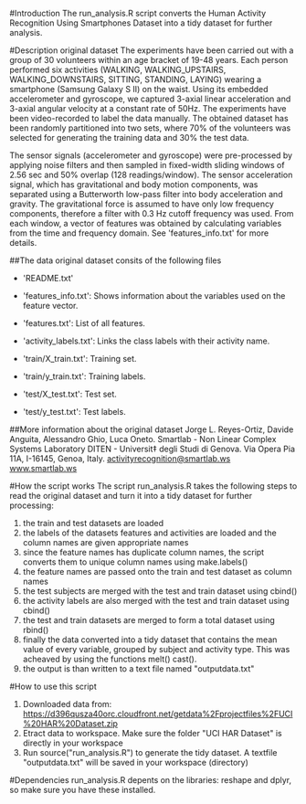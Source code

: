 #Introduction
The run_analysis.R script converts the Human Activity Recognition Using Smartphones Dataset into a tidy dataset for further analysis.


#Description original dataset
The experiments have been carried out with a group of 30 volunteers within an age bracket of 19-48 years. Each person performed six activities (WALKING, WALKING_UPSTAIRS, WALKING_DOWNSTAIRS, SITTING, STANDING, LAYING) wearing a smartphone (Samsung Galaxy S II) on the waist. Using its embedded accelerometer and gyroscope, we captured 3-axial linear acceleration and 3-axial angular velocity at a constant rate of 50Hz. The experiments have been video-recorded to label the data manually. The obtained dataset has been randomly partitioned into two sets, where 70% of the volunteers was selected for generating the training data and 30% the test data. 

The sensor signals (accelerometer and gyroscope) were pre-processed by applying noise filters and then sampled in fixed-width sliding windows of 2.56 sec and 50% overlap (128 readings/window). The sensor acceleration signal, which has gravitational and body motion components, was separated using a Butterworth low-pass filter into body acceleration and gravity. The gravitational force is assumed to have only low frequency components, therefore a filter with 0.3 Hz cutoff frequency was used. From each window, a vector of features was obtained by calculating variables from the time and frequency domain. See 'features_info.txt' for more details. 

##The data original dataset consits of the following files
- 'README.txt'

- 'features_info.txt': Shows information about the variables used on the feature vector.

- 'features.txt': List of all features.

- 'activity_labels.txt': Links the class labels with their activity name.

- 'train/X_train.txt': Training set.

- 'train/y_train.txt': Training labels.

- 'test/X_test.txt': Test set.

- 'test/y_test.txt': Test labels.

##More information about the original dataset
Jorge L. Reyes-Ortiz, Davide Anguita, Alessandro Ghio, Luca Oneto.
Smartlab - Non Linear Complex Systems Laboratory
DITEN - Universit‡ degli Studi di Genova.
Via Opera Pia 11A, I-16145, Genoa, Italy.
activityrecognition@smartlab.ws
www.smartlab.ws


#How the script works
The script run_analysis.R takes the following steps to read the original dataset and turn it into a tidy dataset for further processing:

1. the train and test datasets are loaded
2. the labels of the datasets features and activities are loaded and the column names are given appropriate names
3. since the feature names has duplicate column names, the script converts them to unique column names using make.labels()
4. the feature names are passed onto the train and test dataset as column names
5. the test subjects are merged with the test and train dataset using cbind()
6. the activity labels are also merged with the test and train dataset using cbind()
7. the test and train datasets are merged to form a total dataset using rbind()
8. finally the data converted into a tidy dataset that contains the mean value of every variable, grouped by subject and activity type. This was acheaved by using the functions melt() cast(). 
9. the output is than written to a text file named "outputdata.txt"


#How to use this script
1. Downloaded data from: https://d396qusza40orc.cloudfront.net/getdata%2Fprojectfiles%2FUCI%20HAR%20Dataset.zip
2. Etract data to workspace. Make sure the folder "UCI HAR Dataset" is directly in your workspace
3. Run source("run_analysis.R") to generate the tidy dataset. A textfile "outputdata.txt" will be saved in your workspace (directory)


#Dependencies
run_analysis.R depents on the libraries: reshape and dplyr, so make sure you have these installed.
